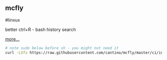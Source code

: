 ##  mcfly
#linxux

better ctrl+R - bash history search

[more...](https://github.com/cantino/mcfly)

```bash
# note sudo below before sh - you might not need it
curl -LSfs https://raw.githubusercontent.com/cantino/mcfly/master/ci/install.sh | sudo sh -s -- --git cantino/mcfly

```
